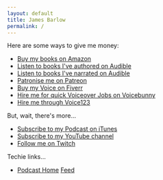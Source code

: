 ```yaml
---
layout: default
title: James Barlow
permalink: /
---
```


Here are some ways to give me money:

* [Buy my books on Amazon](https://www.amazon.co.uk/-/e/B0721CMPZX)  
* [Listen to books I've authored on Audible](https://www.audible.co.uk/search?searchAuthor=A+Man+with+a+Cat)
* [Listen to books I've narrated on Audible](https://www.audible.co.uk/search?searchNarrator=A+Man+with+a+Cat)
* [Patronise me on Patreon](https://www.patreon.com/manwithacat)  
* [Buy my Voice on Fiverr](https://www.fiverr.com/manwithacat)
* [Hire me for quick Voiceover Jobs on Voicebunny](https://voicebunny.com/profile/james-barlow-2OANNUK/)
* [Hire me through Voice123](https://voice123.com/jamesbarlowuk)

But, wait, there's more...

* [Subscribe to my Podcast on iTunes](https://podcasts.apple.com/gb/podcast/esoteric-reads/id1461528094)
* [Subscribe to my YouTube channel](http://www.youtube.com/ManwithaCat)  
* [Follow me on Twitch](https://www.twitch.tv/manwithacat/)

Techie links...

* [Podcast Home](http://podcast.jamesbarlow.co.uk/) [Feed](http://podcast.jamesbarlow.co.uk/feed.xml) 
